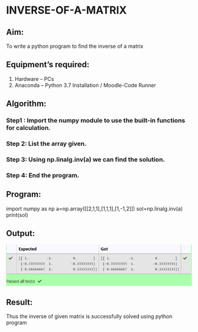 # INVERSE-OF-A-MATRIX
## Aim:
To write a python program to find the inverse of a matrix
## Equipment’s required:
1. 	Hardware – PCs
2. 	Anaconda – Python 3.7 Installation / Moodle-Code Runner
## Algorithm:
### Step1 : Import the numpy module to use the built-in functions for calculation.
### Step 2: List the array given.
### Step 3: Using np.linalg.inv(a) we can find the solution.
### Step 4: End the program.

## Program:
import numpy as np
a=np.array([[2,1,1],[1,1,1],[1,-1,2]])
sol=np.linalg.inv(a)
print(sol)
## Output:
![inverse matrix](/inv/inverse.png)
## Result:
Thus the inverse of given matrix is successfully solved using python program

